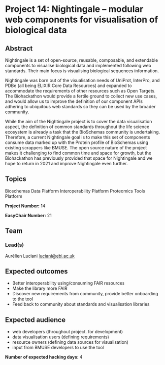 # Project 14: Nightingale – modular web components for visualisation of biological data

## Abstract

Nightingale is a set of open-source, reusable, composable, and extendable components to visualise biological data and implemented following web standards. Their main focus is visualising biological sequences information.

Nightingale was born out of the visualisation needs of UniProt, InterPro, and PDBe (all being ELIXIR Core Data Resources) and expanded to accommodate the requirements of other resources such as Open Targets. The Biohackathon would provide a fertile ground to collect new use cases, and would allow us to improve the definition of our component APIs adhering to ubiquitous web standards so they can be used by the broader community.

While the aim of the Nightingale project is to cover the data visualisation aspect, the definition of common standards throughout the life science ecosystem is already a task that the BioSchemas community is undertaking. Therefore, a current Nightingale goal is to make this set of components consume data marked up with the Protein profile of BioSchemas using existing scrappers like BMUSE.
The open source nature of the project makes it challenging to find common time and space for growth, but the Biohackathon has previously provided that space for Nightingale and we hope to return in 2021 and improve Nightingale even further.

## Topics

Bioschemas
Data Platform
Interoperability Platform
Proteomics
Tools Platform

**Project Number:** 14



**EasyChair Number:** 21

## Team

### Lead(s)

Aurélien Luciani luciani@ebi.ac.uk

## Expected outcomes

- Better interoperability using/consuming FAIR resources
- Make the library more FAIR
- Discover new requirements from community, provide better onboarding to the tool
- Feed back to community about standards and visualisation libraries

## Expected audience

- web developers (throughout project. for development)
- data visualisation users (defining requirements)
- resource owners (defining data sources for visualisation)
- input from BMUSE developers to use the tool

**Number of expected hacking days**: 4

